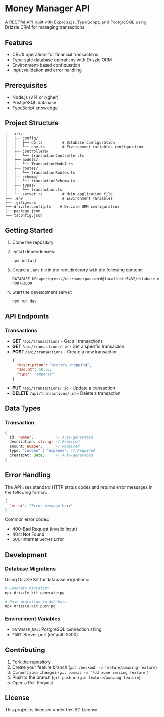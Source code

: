 # Money Manager API

A RESTful API built with Express.js, TypeScript, and PostgreSQL using Drizzle ORM for managing transactions.

## Features

- CRUD operations for financial transactions
- Type-safe database operations with Drizzle ORM
- Environment-based configuration
- Input validation and error handling

## Prerequisites

- Node.js (v14 or higher)
- PostgreSQL database
- TypeScript knowledge

## Project Structure

```
├── src/
│   ├── config/
│   │   ├── db.ts         # Database configuration
│   │   └── env.ts        # Environment variables configuration
│   ├── controllers/
│   │   └── transactionController.ts
│   ├── models/
│   │   └── TransactionModel.ts
│   ├── routes/
│   │   └── transactionRoutes.ts
│   ├── schema/
│   │   └── transactionSchema.ts
│   ├── types/
│   │   └── transaction.ts
│   └── server.ts         # Main application file
├── .env                  # Environment variables
├── .gitignore
├── drizzle.config.ts    # Drizzle ORM configuration
├── package.json
└── tsconfig.json
```

## Getting Started

1. Clone the repository
2. Install dependencies:
   ```bash
   npm install
   ```
3. Create a `.env` file in the root directory with the following content:
   ```
   DATABASE_URL=postgres://username:password@localhost:5432/database_name
   PORT=3000
   ```

4. Start the development server:
   ```bash
   npm run dev
   ```

## API Endpoints

### Transactions

- **GET** `/api/transactions` - Get all transactions
- **GET** `/api/transactions/:id` - Get a specific transaction
- **POST** `/api/transactions` - Create a new transaction
  ```json
  {
    "description": "Grocery shopping",
    "amount": 50.75,
    "type": "expense"
  }
  ```
- **PUT** `/api/transactions/:id` - Update a transaction
- **DELETE** `/api/transactions/:id` - Delete a transaction

## Data Types

### Transaction
```typescript
{
  id: number;          // Auto-generated
  description: string; // Required
  amount: number;      // Required
  type: "income" | "expense"; // Required
  createdAt: Date;     // Auto-generated
}
```

## Error Handling

The API uses standard HTTP status codes and returns error messages in the following format:

```json
{
  "error": "Error message here"
}
```

Common error codes:
- 400: Bad Request (invalid input)
- 404: Not Found
- 500: Internal Server Error

## Development

### Database Migrations

Using Drizzle Kit for database migrations:

```bash
# Generate migration
npx drizzle-kit generate:pg

# Push migration to database
npx drizzle-kit push:pg
```

### Environment Variables

- `DATABASE_URL`: PostgreSQL connection string
- `PORT`: Server port (default: 3000)

## Contributing

1. Fork the repository
2. Create your feature branch (`git checkout -b feature/amazing-feature`)
3. Commit your changes (`git commit -m 'Add some amazing feature'`)
4. Push to the branch (`git push origin feature/amazing-feature`)
5. Open a Pull Request

## License

This project is licensed under the ISC License.
